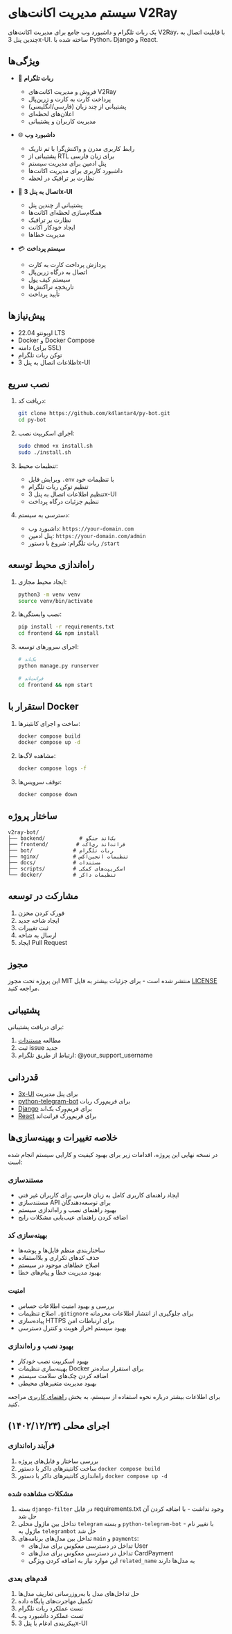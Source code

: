 # سیستم مدیریت اکانت‌های V2Ray

یک ربات تلگرام و داشبورد وب جامع برای مدیریت اکانت‌های V2Ray، با قابلیت اتصال به چندین پنل 3x-UI. ساخته شده با Python، Django و React.

## ویژگی‌ها

- 🤖 **ربات تلگرام**
  - فروش و مدیریت اکانت‌های V2Ray
  - پرداخت کارت به کارت و زرین‌پال
  - پشتیبانی از چند زبان (فارسی/انگلیسی)
  - اعلان‌های لحظه‌ای
  - مدیریت کاربران و پشتیبانی

- 🌐 **داشبورد وب**
  - رابط کاربری مدرن و واکنش‌گرا با تم تاریک
  - پشتیبانی از RTL برای زبان فارسی
  - پنل ادمین برای مدیریت سیستم
  - داشبورد کاربری برای مدیریت اکانت‌ها
  - نظارت بر ترافیک در لحظه

- 🔄 **اتصال به پنل 3x-UI**
  - پشتیبانی از چندین پنل
  - همگام‌سازی لحظه‌ای اکانت‌ها
  - نظارت بر ترافیک
  - ایجاد خودکار اکانت
  - مدیریت خطاها

- 💳 **سیستم پرداخت**
  - پردازش پرداخت کارت به کارت
  - اتصال به درگاه زرین‌پال
  - سیستم کیف پول
  - تاریخچه تراکنش‌ها
  - تأیید پرداخت

## پیش‌نیازها

- اوبونتو 22.04 LTS
- Docker و Docker Compose
- دامنه (برای SSL)
- توکن ربات تلگرام
- اطلاعات اتصال به پنل 3x-UI

## نصب سریع

1. دریافت کد:
   ```bash
   git clone https://github.com/k4lantar4/py-bot.git
   cd py-bot
   ```

2. اجرای اسکریپت نصب:
   ```bash
   sudo chmod +x install.sh
   sudo ./install.sh
   ```

3. تنظیمات محیط:
   - ویرایش فایل `.env` با تنظیمات خود
   - تنظیم توکن ربات تلگرام
   - تنظیم اطلاعات اتصال به پنل 3x-UI
   - تنظیم جزئیات درگاه پرداخت

4. دسترسی به سیستم:
   - داشبورد وب: `https://your-domain.com`
   - پنل ادمین: `https://your-domain.com/admin`
   - ربات تلگرام: شروع با دستور `/start`

## راه‌اندازی محیط توسعه

1. ایجاد محیط مجازی:
   ```bash
   python3 -m venv venv
   source venv/bin/activate
   ```

2. نصب وابستگی‌ها:
   ```bash
   pip install -r requirements.txt
   cd frontend && npm install
   ```

3. اجرای سرورهای توسعه:
   ```bash
   # بک‌اند
   python manage.py runserver
   
   # فرانت‌اند
   cd frontend && npm start
   ```

## استقرار با Docker

1. ساخت و اجرای کانتینرها:
   ```bash
   docker compose build
   docker compose up -d
   ```

2. مشاهده لاگ‌ها:
   ```bash
   docker compose logs -f
   ```

3. توقف سرویس‌ها:
   ```bash
   docker compose down
   ```

## ساختار پروژه

```
v2ray-bot/
├── backend/           # بک‌اند جنگو
├── frontend/         # فرانت‌اند ری‌اکت
├── bot/             # ربات تلگرام
├── nginx/           # تنظیمات انجین‌اکس
├── docs/            # مستندات
├── scripts/         # اسکریپت‌های کمکی
└── docker/          # تنظیمات داکر
```

## مشارکت در توسعه

1. فورک کردن مخزن
2. ایجاد شاخه جدید
3. ثبت تغییرات
4. ارسال به شاخه
5. ایجاد Pull Request

## مجوز

این پروژه تحت مجوز MIT منتشر شده است - برای جزئیات بیشتر به فایل [LICENSE](LICENSE) مراجعه کنید.

## پشتیبانی

برای دریافت پشتیبانی:
1. مطالعه [مستندات](docs/)
2. ثبت issue جدید
3. ارتباط از طریق تلگرام: @your_support_username

## قدردانی

- [3x-UI](https://github.com/MHSanaei/3x-ui) برای پنل مدیریت
- [python-telegram-bot](https://github.com/python-telegram-bot/python-telegram-bot) برای فریم‌ورک ربات
- [Django](https://www.djangoproject.com/) برای فریم‌ورک بک‌اند
- [React](https://reactjs.org/) برای فریم‌ورک فرانت‌اند

## خلاصه تغییرات و بهینه‌سازی‌ها

در نسخه نهایی این پروژه، اقدامات زیر برای بهبود کیفیت و کارایی سیستم انجام شده است:

### مستندسازی
- ایجاد راهنمای کاربری کامل به زبان فارسی برای کاربران غیر فنی
- مستندسازی API برای توسعه‌دهندگان
- بهبود راهنمای نصب و راه‌اندازی سیستم
- اضافه کردن راهنمای عیب‌یابی مشکلات رایج

### بهینه‌سازی کد
- ساختاربندی منظم فایل‌ها و پوشه‌ها
- حذف کدهای تکراری و بلااستفاده
- اصلاح خطاهای موجود در سیستم
- بهبود مدیریت خطا و پیام‌های خطا

### امنیت
- بررسی و بهبود امنیت اطلاعات حساس
- اصلاح تنظیمات `.gitignore` برای جلوگیری از انتشار اطلاعات محرمانه
- پیاده‌سازی HTTPS برای ارتباطات امن
- بهبود سیستم احراز هویت و کنترل دسترسی

### بهبود نصب و راه‌اندازی
- بهبود اسکریپت نصب خودکار
- بهینه‌سازی تنظیمات Docker برای استقرار ساده‌تر
- اضافه کردن چک‌های سلامت سیستم
- بهبود مدیریت متغیرهای محیطی

برای اطلاعات بیشتر درباره نحوه استفاده از سیستم، به بخش [راهنمای کاربری](docs/user_guide_fa.md) مراجعه کنید.

## اجرای محلی (۱۴۰۲/۱۲/۲۳)

### فرآیند راه‌اندازی
1. بررسی ساختار و فایل‌های پروژه
2. ساخت کانتینرهای داکر با دستور `docker compose build`
3. راه‌اندازی کانتینرهای داکر با دستور `docker compose up -d`

### مشکلات مشاهده شده
1. بسته `django-filter` در فایل requirements.txt وجود نداشت - با اضافه کردن آن حل شد
2. تداخل بین ماژول محلی `telegram` و بسته `python-telegram-bot` - با تغییر نام ماژول به `telegrambot` حل شد
3. تداخل بین مدل‌های برنامه‌های `main` و `payments`:
   - تداخل در دسترسی معکوس برای مدل‌های User
   - تداخل در دسترسی معکوس برای مدل‌های CardPayment
   - این موارد نیاز به اضافه کردن ویژگی `related_name` به مدل‌ها دارند

### قدم‌های بعدی
1. حل تداخل‌های مدل با به‌روزرسانی تعاریف مدل‌ها
2. تکمیل مهاجرت‌های پایگاه داده
3. تست عملکرد ربات تلگرام
4. تست عملکرد داشبورد وب
5. پیکربندی ادغام با پنل 3x-UI 